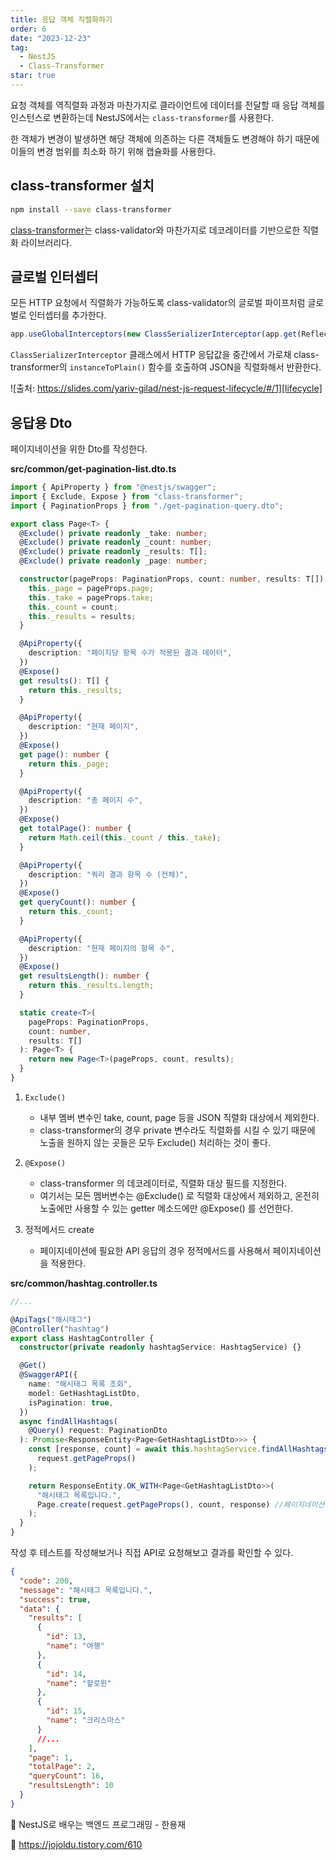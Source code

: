 ```yaml
---
title: 응답 객체 직렬화하기
order: 6
date: "2023-12-23"
tag:
  - NestJS
  - Class-Transformer
star: true
---
```


요청 객체를 역직렬화 과정과 마찬가지로 클라이언트에 데이터를 전달할 때
응답 객체를 인스턴스로 변환하는데 NestJS에서는 `class-transformer`를 사용한다.

한 객체가 변경이 발생하면 해당 객체에 의존하는 다른 객체들도 변경해야 하기 때문에 이들의 변경 범위를 최소화 하기 위해 캡슐화를 사용한다.

<!-- end -->

## class-transformer 설치

```bash
npm install --save class-transformer
```

[class-transformer][class-transformer]는 class-validator와 마찬가지로 데코레이터를 기반으로한 직렬화 라이브러리다.

## 글로벌 인터셉터

모든 HTTP 요청에서 직렬화가 가능하도록 class-validator의 글로벌 파이프처럼 글로벌로 인터셉터를 추가한다.

```ts
app.useGlobalInterceptors(new ClassSerializerInterceptor(app.get(Reflector)));
```

`ClassSerializerInterceptor` 클래스에서 HTTP 응답값을 중간에서 가로채
class-transformer의 `instanceToPlain()` 함수를 호출하여 JSON을 직렬화해서 반환한다.

![출처: https://slides.com/yariv-gilad/nest-js-request-lifecycle/#/1][lifecycle]

## 응답용 Dto

페이지네이션을 위한 Dto를 작성한다.

**src/common/get-pagination-list.dto.ts**

```ts
import { ApiProperty } from "@nestjs/swagger";
import { Exclude, Expose } from "class-transformer";
import { PaginationProps } from "./get-pagination-query.dto";

export class Page<T> {
  @Exclude() private readonly _take: number;
  @Exclude() private readonly _count: number;
  @Exclude() private readonly _results: T[];
  @Exclude() private readonly _page: number;

  constructor(pageProps: PaginationProps, count: number, results: T[]) {
    this._page = pageProps.page;
    this._take = pageProps.take;
    this._count = count;
    this._results = results;
  }

  @ApiProperty({
    description: "페이지당 항목 수가 적용된 결과 데이터",
  })
  @Expose()
  get results(): T[] {
    return this._results;
  }

  @ApiProperty({
    description: "현재 페이지",
  })
  @Expose()
  get page(): number {
    return this._page;
  }

  @ApiProperty({
    description: "총 페이지 수",
  })
  @Expose()
  get totalPage(): number {
    return Math.ceil(this._count / this._take);
  }

  @ApiProperty({
    description: "쿼리 결과 항목 수 (전체)",
  })
  @Expose()
  get queryCount(): number {
    return this._count;
  }

  @ApiProperty({
    description: "현재 페이지의 항목 수",
  })
  @Expose()
  get resultsLength(): number {
    return this._results.length;
  }

  static create<T>(
    pageProps: PaginationProps,
    count: number,
    results: T[]
  ): Page<T> {
    return new Page<T>(pageProps, count, results);
  }
}
```

1. `Exclude()`

   - 내부 멤버 변수인 take, count, page 등을 JSON 직렬화 대상에서 제외한다.
   - class-transformer의 경우 private 변수라도 직렬화를 시킬 수 있기 때문에
     노출을 원하지 않는 곳들은 모두 Exclude() 처리하는 것이 좋다.

2. `@Expose()`

   - class-transformer 의 데코레이터로, 직렬화 대상 필드를 지정한다.
   - 여기서는 모든 멤버변수는 @Exclude() 로 직렬화 대상에서 제외하고,
     온전히 노출에만 사용할 수 있는 getter 메소드에만 @Expose() 를 선언한다.

3. 정적메서드 create

   - 페이지네이션에 필요한 API 응답의 경우 정적메서드를 사용해서 페이지네이션을 적용한다.

**src/common/hashtag.controller.ts**

```ts
//...

@ApiTags("해시태그")
@Controller("hashtag")
export class HashtagController {
  constructor(private readonly hashtagService: HashtagService) {}

  @Get()
  @SwaggerAPI({
    name: "해시태그 목록 조회",
    model: GetHashtagListDto,
    isPagination: true,
  })
  async findAllHashtags(
    @Query() request: PaginationDto
  ): Promise<ResponseEntity<Page<GetHashtagListDto>>> {
    const [response, count] = await this.hashtagService.findAllHashtags(
      request.getPageProps()
    );

    return ResponseEntity.OK_WITH<Page<GetHashtagListDto>>(
      "해시태그 목록입니다.",
      Page.create(request.getPageProps(), count, response) //페이지네이션 적용
    );
  }
}
```

작성 후 테스트를 작성해보거나 직접 API로 요청해보고 결과를 확인할 수 있다.

```json
{
  "code": 200,
  "message": "해시태그 목록입니다.",
  "success": true,
  "data": {
    "results": [
      {
        "id": 13,
        "name": "여행"
      },
      {
        "id": 14,
        "name": "할로윈"
      },
      {
        "id": 15,
        "name": "크리스마스"
      }
      //...
    ],
    "page": 1,
    "totalPage": 2,
    "queryCount": 16,
    "resultsLength": 10
  }
}
```

:pushpin: NestJS로 배우는 백엔드 프로그래밍 - 한용재

:pushpin: https://jojoldu.tistory.com/610

[class-transformer]: https://github.com/typestack/class-transformer
[lifecycle]: https://github.com/Zamoca42/blog/assets/96982072/9decee8b-43af-4713-84af-e3969ed923a8
